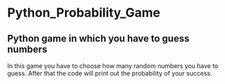 # Python_Probability_Game
## Python game in which you have to guess numbers
In this game you have to choose how many random numbers you have to guess. After that the code will print out the probability of your success.

